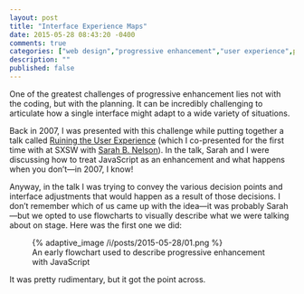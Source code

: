```yaml
---
layout: post
title: "Interface Experience Maps"
date: 2015-05-28 08:43:20 -0400
comments: true
categories: ["web design","progressive enhancement","user experience",planning,testing]
description: ""
published: false
---
```


One of the greatest challenges of progressive enhancement lies not with the coding, but with the planning. It can be incredibly challenging to articulate how a single interface might adapt to a wide variety of situations.

Back in 2007, I was presented with this challenge while putting together a talk called [Ruining the User Experience](https://web.archive.org/web/20070515221318/http://2007.sxsw.com/interactive/programming/panels/?action=show&id=IAP060214) (which I co-presented for the first time with at SXSW with [Sarah B. Nelson](https://twitter.com/sarahbeee)). In the talk, Sarah and I were discussing how to treat JavaScript as an enhancement and what happens when you don’t—in 2007, I know!

Anyway, in the talk I was trying to convey the various decision points and interface adjustments that would happen as a result of those decisions. I don’t remember which of us came up with the idea—it was probably Sarah—but we opted to use flowcharts to visually describe what we were talking about on stage. Here was the first one we did:

<figure id="fig-2015-05-28-01" class="media-container">{% adaptive_image /i/posts/2015-05-28/01.png %}<figcaption>An early flowchart used to describe progressive enhancement with JavaScript</figcaption></figure>

It was pretty rudimentary, but it got the point across.